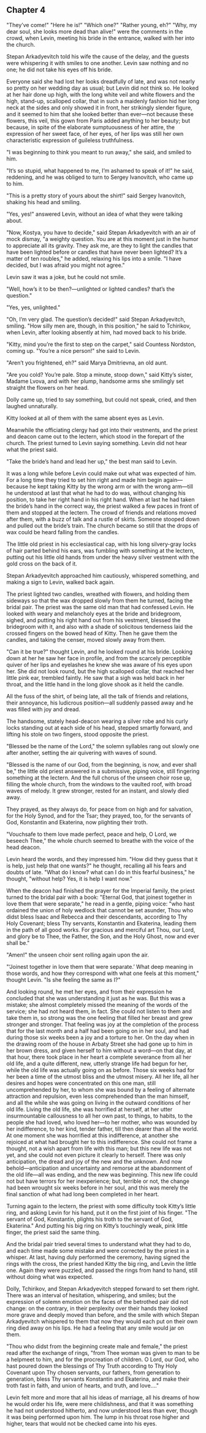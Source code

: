 ## Chapter 4


"They’ve come!" "Here he is!" "Which one?" "Rather young, eh?" "Why, my
dear soul, she looks more dead than alive!" were the comments in the
crowd, when Levin, meeting his bride in the entrance, walked with her
into the church.

Stepan Arkadyevitch told his wife the cause of the delay, and the guests
were whispering it with smiles to one another. Levin saw nothing and no
one; he did not take his eyes off his bride.

Everyone said she had lost her looks dreadfully of late, and was not
nearly so pretty on her wedding day as usual; but Levin did not think
so. He looked at her hair done up high, with the long white veil and
white flowers and the high, stand-up, scalloped collar, that in such a
maidenly fashion hid her long neck at the sides and only showed it in
front, her strikingly slender figure, and it seemed to him that she
looked better than ever—not because these flowers, this veil, this gown
from Paris added anything to her beauty; but because, in spite of the
elaborate sumptuousness of her attire, the expression of her sweet face,
of her eyes, of her lips was still her own characteristic expression of
guileless truthfulness.

"I was beginning to think you meant to run away," she said, and smiled
to him.

"It’s so stupid, what happened to me, I’m ashamed to speak of it!" he
said, reddening, and he was obliged to turn to Sergey Ivanovitch, who
came up to him.

"This is a pretty story of yours about the shirt!" said Sergey
Ivanovitch, shaking his head and smiling.

"Yes, yes!" answered Levin, without an idea of what they were talking
about.

"Now, Kostya, you have to decide," said Stepan Arkadyevitch with an air
of mock dismay, "a weighty question. You are at this moment just in the
humor to appreciate all its gravity. They ask me, are they to light the
candles that have been lighted before or candles that have never been
lighted? It’s a matter of ten roubles," he added, relaxing his lips into
a smile. "I have decided, but I was afraid you might not agree."

Levin saw it was a joke, but he could not smile.

"Well, how’s it to be then?—unlighted or lighted candles? that’s the
question."

"Yes, yes, unlighted."

"Oh, I’m very glad. The question’s decided!" said Stepan Arkadyevitch,
smiling. "How silly men are, though, in this position," he said to
Tchirikov, when Levin, after looking absently at him, had moved back to
his bride.

"Kitty, mind you’re the first to step on the carpet," said Countess
Nordston, coming up. "You’re a nice person!" she said to Levin.

"Aren’t you frightened, eh?" said Marya Dmitrievna, an old aunt.

"Are you cold? You’re pale. Stop a minute, stoop down," said Kitty’s
sister, Madame Lvova, and with her plump, handsome arms she smilingly
set straight the flowers on her head.

Dolly came up, tried to say something, but could not speak, cried, and
then laughed unnaturally.

Kitty looked at all of them with the same absent eyes as Levin.

Meanwhile the officiating clergy had got into their vestments, and the
priest and deacon came out to the lectern, which stood in the forepart
of the church. The priest turned to Levin saying something. Levin did
not hear what the priest said.

"Take the bride’s hand and lead her up," the best man said to Levin.

It was a long while before Levin could make out what was expected of
him. For a long time they tried to set him right and made him begin
again—because he kept taking Kitty by the wrong arm or with the wrong
arm—till he understood at last that what he had to do was, without
changing his position, to take her right hand in his right hand. When at
last he had taken the bride’s hand in the correct way, the priest walked
a few paces in front of them and stopped at the lectern. The crowd of
friends and relations moved after them, with a buzz of talk and a rustle
of skirts. Someone stooped down and pulled out the bride’s train. The
church became so still that the drops of wax could be heard falling from
the candles.

The little old priest in his ecclesiastical cap, with his long
silvery-gray locks of hair parted behind his ears, was fumbling with
something at the lectern, putting out his little old hands from under
the heavy silver vestment with the gold cross on the back of it.

Stepan Arkadyevitch approached him cautiously, whispered something, and
making a sign to Levin, walked back again.

The priest lighted two candles, wreathed with flowers, and holding them
sideways so that the wax dropped slowly from them he turned, facing the
bridal pair. The priest was the same old man that had confessed Levin.
He looked with weary and melancholy eyes at the bride and bridegroom,
sighed, and putting his right hand out from his vestment, blessed the
bridegroom with it, and also with a shade of solicitous tenderness laid
the crossed fingers on the bowed head of Kitty. Then he gave them the
candles, and taking the censer, moved slowly away from them.

"Can it be true?" thought Levin, and he looked round at his bride.
Looking down at her he saw her face in profile, and from the scarcely
perceptible quiver of her lips and eyelashes he knew she was aware of
his eyes upon her. She did not look round, but the high scalloped
collar, that reached her little pink ear, trembled faintly. He saw that
a sigh was held back in her throat, and the little hand in the long
glove shook as it held the candle.

All the fuss of the shirt, of being late, all the talk of friends and
relations, their annoyance, his ludicrous position—all suddenly passed
away and he was filled with joy and dread.

The handsome, stately head-deacon wearing a silver robe and his curly
locks standing out at each side of his head, stepped smartly forward,
and lifting his stole on two fingers, stood opposite the priest.

"Blessed be the name of the Lord," the solemn syllables rang out slowly
one after another, setting the air quivering with waves of sound.

"Blessed is the name of our God, from the beginning, is now, and ever
shall be," the little old priest answered in a submissive, piping voice,
still fingering something at the lectern. And the full chorus of the
unseen choir rose up, filling the whole church, from the windows to the
vaulted roof, with broad waves of melody. It grew stronger, rested for
an instant, and slowly died away.

They prayed, as they always do, for peace from on high and for
salvation, for the Holy Synod, and for the Tsar; they prayed, too, for
the servants of God, Konstantin and Ekaterina, now plighting their
troth.

"Vouchsafe to them love made perfect, peace and help, O Lord, we beseech
Thee," the whole church seemed to breathe with the voice of the head
deacon.

Levin heard the words, and they impressed him. "How did they guess that
it is help, just help that one wants?" he thought, recalling all his
fears and doubts of late. "What do I know? what can I do in this fearful
business," he thought, "without help? Yes, it is help I want now."

When the deacon had finished the prayer for the Imperial family, the
priest turned to the bridal pair with a book: "Eternal God, that joinest
together in love them that were separate," he read in a gentle, piping
voice: "who hast ordained the union of holy wedlock that cannot be set
asunder, Thou who didst bless Isaac and Rebecca and their descendants,
according to Thy Holy Covenant; bless Thy servants, Konstantin and
Ekaterina, leading them in the path of all good works. For gracious and
merciful art Thou, our Lord, and glory be to Thee, the Father, the Son,
and the Holy Ghost, now and ever shall be."

"Amen!" the unseen choir sent rolling again upon the air.

"‘Joinest together in love them that were separate.’ What deep meaning
in those words, and how they correspond with what one feels at this
moment," thought Levin. "Is she feeling the same as I?"

And looking round, he met her eyes, and from their expression he
concluded that she was understanding it just as he was. But this was a
mistake; she almost completely missed the meaning of the words of the
service; she had not heard them, in fact. She could not listen to them
and take them in, so strong was the one feeling that filled her breast
and grew stronger and stronger. That feeling was joy at the completion
of the process that for the last month and a half had been going on in
her soul, and had during those six weeks been a joy and a torture to
her. On the day when in the drawing room of the house in Arbaty Street
she had gone up to him in her brown dress, and given herself to him
without a word—on that day, at that hour, there took place in her heart
a complete severance from all her old life, and a quite different, new,
utterly strange life had begun for her, while the old life was actually
going on as before. Those six weeks had for her been a time of the
utmost bliss and the utmost misery. All her life, all her desires and
hopes were concentrated on this one man, still uncomprehended by her, to
whom she was bound by a feeling of alternate attraction and repulsion,
even less comprehended than the man himself, and all the while she was
going on living in the outward conditions of her old life. Living the
old life, she was horrified at herself, at her utter insurmountable
callousness to all her own past, to things, to habits, to the people she
had loved, who loved her—to her mother, who was wounded by her
indifference, to her kind, tender father, till then dearer than all the
world. At one moment she was horrified at this indifference, at another
she rejoiced at what had brought her to this indifference. She could not
frame a thought, not a wish apart from life with this man; but this new
life was not yet, and she could not even picture it clearly to herself.
There was only anticipation, the dread and joy of the new and the
unknown. And now behold—anticipation and uncertainty and remorse at the
abandonment of the old life—all was ending, and the new was beginning.
This new life could not but have terrors for her inexperience; but,
terrible or not, the change had been wrought six weeks before in her
soul, and this was merely the final sanction of what had long been
completed in her heart.

Turning again to the lectern, the priest with some difficulty took
Kitty’s little ring, and asking Levin for his hand, put it on the first
joint of his finger. "The servant of God, Konstantin, plights his troth
to the servant of God, Ekaterina." And putting his big ring on Kitty’s
touchingly weak, pink little finger, the priest said the same thing.

And the bridal pair tried several times to understand what they had to
do, and each time made some mistake and were corrected by the priest in
a whisper. At last, having duly performed the ceremony, having signed
the rings with the cross, the priest handed Kitty the big ring, and
Levin the little one. Again they were puzzled, and passed the rings from
hand to hand, still without doing what was expected.

Dolly, Tchirikov, and Stepan Arkadyevitch stepped forward to set them
right. There was an interval of hesitation, whispering, and smiles; but
the expression of solemn emotion on the faces of the betrothed pair did
not change: on the contrary, in their perplexity over their hands they
looked more grave and deeply moved than before, and the smile with which
Stepan Arkadyevitch whispered to them that now they would each put on
their own ring died away on his lips. He had a feeling that any smile
would jar on them.

"Thou who didst from the beginning create male and female," the priest
read after the exchange of rings, "from Thee woman was given to man to
be a helpmeet to him, and for the procreation of children. O Lord, our
God, who hast poured down the blessings of Thy Truth according to Thy
Holy Covenant upon Thy chosen servants, our fathers, from generation to
generation, bless Thy servants Konstantin and Ekaterina, and make their
troth fast in faith, and union of hearts, and truth, and love...."

Levin felt more and more that all his ideas of marriage, all his dreams
of how he would order his life, were mere childishness, and that it was
something he had not understood hitherto, and now understood less than
ever, though it was being performed upon him. The lump in his throat
rose higher and higher, tears that would not be checked came into his
eyes.




